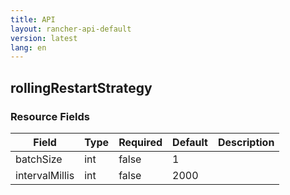 ```yaml
---
title: API
layout: rancher-api-default
version: latest
lang: en
---
```


## rollingRestartStrategy





### Resource Fields

Field | Type | Required | Default | Description
---|---|---|---|---
batchSize | int | false | 1 | 
intervalMillis | int | false | 2000 | 

